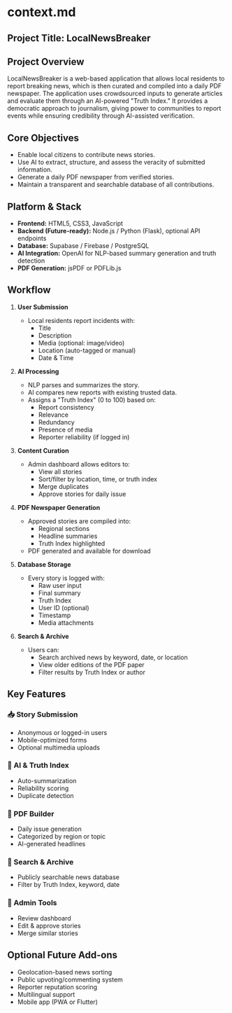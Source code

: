 
# context.md

## Project Title: **LocalNewsBreaker**

## Project Overview

LocalNewsBreaker is a web-based application that allows local residents to report breaking news, which is then curated and compiled into a daily PDF newspaper. The application uses crowdsourced inputs to generate articles and evaluate them through an AI-powered "Truth Index." It provides a democratic approach to journalism, giving power to communities to report events while ensuring credibility through AI-assisted verification.

## Core Objectives

- Enable local citizens to contribute news stories.
- Use AI to extract, structure, and assess the veracity of submitted information.
- Generate a daily PDF newspaper from verified stories.
- Maintain a transparent and searchable database of all contributions.

## Platform & Stack

- **Frontend:** HTML5, CSS3, JavaScript
- **Backend (Future-ready):** Node.js / Python (Flask), optional API endpoints
- **Database:** Supabase / Firebase / PostgreSQL
- **AI Integration:** OpenAI for NLP-based summary generation and truth detection
- **PDF Generation:** jsPDF or PDFLib.js

## Workflow

1. **User Submission**
   - Local residents report incidents with:
     - Title
     - Description
     - Media (optional: image/video)
     - Location (auto-tagged or manual)
     - Date & Time

2. **AI Processing**
   - NLP parses and summarizes the story.
   - AI compares new reports with existing trusted data.
   - Assigns a "Truth Index" (0 to 100) based on:
     - Report consistency
     - Relevance
     - Redundancy
     - Presence of media
     - Reporter reliability (if logged in)

3. **Content Curation**
   - Admin dashboard allows editors to:
     - View all stories
     - Sort/filter by location, time, or truth index
     - Merge duplicates
     - Approve stories for daily issue

4. **PDF Newspaper Generation**
   - Approved stories are compiled into:
     - Regional sections
     - Headline summaries
     - Truth Index highlighted
   - PDF generated and available for download

5. **Database Storage**
   - Every story is logged with:
     - Raw user input
     - Final summary
     - Truth Index
     - User ID (optional)
     - Timestamp
     - Media attachments

6. **Search & Archive**
   - Users can:
     - Search archived news by keyword, date, or location
     - View older editions of the PDF paper
     - Filter results by Truth Index or author

## Key Features

### 📥 Story Submission
- Anonymous or logged-in users
- Mobile-optimized forms
- Optional multimedia uploads

### 🤖 AI & Truth Index
- Auto-summarization
- Reliability scoring
- Duplicate detection

### 📰 PDF Builder
- Daily issue generation
- Categorized by region or topic
- AI-generated headlines

### 🔎 Search & Archive
- Publicly searchable news database
- Filter by Truth Index, keyword, date

### 🧠 Admin Tools
- Review dashboard
- Edit & approve stories
- Merge similar stories

## Optional Future Add-ons

- Geolocation-based news sorting
- Public upvoting/commenting system
- Reporter reputation scoring
- Multilingual support
- Mobile app (PWA or Flutter)

